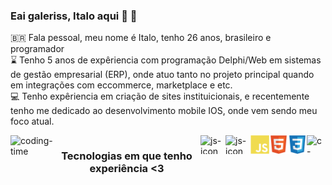 ### Eai galeriss, Italo aqui   👋

🇧🇷 Fala pessoal, meu nome é Italo, tenho 26 anos, brasileiro e programador <br>
⌛️ Tenho 5 anos de expêriencia com programação  Delphi/Web em sistemas de gestão empresarial (ERP), onde atuo tanto no projeto principal quando em integrações com eccommerce, marketplace e etc. <br>
💻 Tenho expêriencia em criação de sites instituicionais, e recentemente tenho me dedicado ao desenvolvimento mobile IOS, onde vem sendo meu foco atual.<br>


 <div style="display: flex"><br>
    <img align="left" height="250" alt="coding-time" src="code.gif">
    <h3 align="center">Tecnologias em que tenho experiência <3</h3>
     <img align="center" height="30" width="40" alt="js- 
icon"src="https://camo.githubusercontent.com/6c6be30e4905a1b519c59c6d211eab52dff75e7bdbadc43c65ed2f2c7b2cde0b/68747470733a2f2f63646e2e6a7364656c6976722e6e65742f67682f64657669636f6e732f64657669636f6e2f69636f6e732f78636f64652f78636f64652d6f726967696e616c2e737667">
    <img align="center" height="30" width="40" alt="js-icon"  src="https://raw.githubusercontent.com/jmnote/z-icons/master/svg/php.svg">
    <img align="center" height="30" width="40" alt="js-icon"  src="https://raw.githubusercontent.com/devicons/devicon/master/icons/javascript/javascript-plain.svg">
    <img align="center" height="30" width="40" alt="html-icon" src="https://raw.githubusercontent.com/devicons/devicon/master/icons/html5/html5-original.svg">
    <img align="center" height="30" width="40" alt="css-icon" src="https://raw.githubusercontent.com/devicons/devicon/master/icons/css3/css3-original.svg">
    <img align="center" height="30" width="30" alt="c-icon" src="https://cdn-icons-png.flaticon.com/512/5968/5968252.png">
</div>
